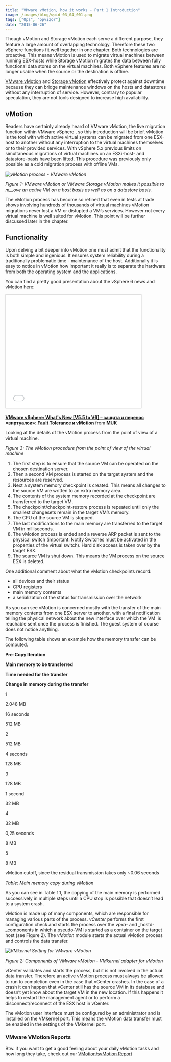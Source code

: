 ```yaml
---
title: "VMware vMotion, how it works - Part 1 Introduction"
image: /images/blog/wpid-03_04_001.png
tags: ["Ops", "opvizor"]
date: "2015-06-26"
---
```


Though vMotion and Storage vMotion each serve a different purpose, they feature a large amount of overlapping technology. Therefore these two vSphere functions fit well together in one chapter. Both technologies are proactive. This means vMotion is used to migrate virtual machines between running ESX-hosts while Storage vMotion migrates the data between fully functional data stores on the virtual machines. Both vSphere features are no longer usable when the source or the destination is offline.

[VMware vMotion](https://www.vmware.com/products/vsphere/features/vmotion "VMware vMotion") and [Storage vMotion](https://www.vmware.com/products/vsphere/features/storage-vmotion "Storage vMotion") effectively protect against downtime because they can bridge maintenance windows on the hosts and datastores without any interruption of service. However, contrary to popular speculation, they are not tools designed to increase high availability.

## **vMotion**

Readers have certainly already heard of VMware vMotion, the live migration function within VMware vSphere , so this introduction will be brief. vMotion is the tool with which active virtual systems can be migrated from one ESX-host to another without any interruption to the virtual machines themselves or to their provided services. With vSphere 5.x previous limits on simultaneous migrations of virtual machines on an ESXi-host- and datastore-basis have been lifted. This procedure was previously only possible as a cold migration process with offline VMs. 

_![vMotion process - VMware vMotion](/images/blog/wpid-03_04_001.png)_

_Figure 1: VMware vMotion or VMware Storage vMotion makes it possible to m__ove an active VM_ _on a host basis as well as on a datastore basis._

The vMotion process has become so refined that even in tests at trade shows involving hundreds of thousands of virtual machines vMotion migrations never lost a VM or distupted a VM’s services. However not every virtual machine is well suited for vMotion. This point will be further discussed later in the chapter.

## **Functionality**

Upon delving a bit deeper into vMotion one must admit that the functionality is both simple and ingenious. It ensures system reliability during a traditionally problematic time - maintenance of the host. Additionally it is easy to notice in vMotion how important it really is to separate the hardware from both the operating system and the applications. 

You can find a pretty good presentation about the vSphere 6 news and vMotion here:

<iframe src="//www.slideshare.net/slideshow/embed_code/key/zpwwqkofwiFrk5" width="425" height="355" frameborder="0" marginwidth="0" marginheight="0" scrolling="no" style="border:1px solid #CCC; border-width:1px; margin-bottom:5px; max-width: 100%;" allowfullscreen></iframe>

**[VMware vSphere: What's New \[V5.5 to V6\] – защита и перенос «виртуалок»: Fault Tolerance и vMotion](//www.slideshare.net/muk_ua/vswn6-m08-avalabilityenhancements "VMware vSphere: What's New [V5.5 to V6] – защита и перенос «виртуалок»: Fault Tolerance и vMotion")** from **[MUK](//www.slideshare.net/muk_ua)**

Looking at the details of the vMotion process from the point of view of a virtual machine.

_Figure 3: The vMotion procedure from the point of view of the virtual machine_

1. The first step is to ensure that the source VM can be operated on the chosen destination server.
2. Then a second VM process is started on the target system and the resources are reserved.
3. Next a system memory checkpoint is created. This means all changes to the source VM are written to an extra memory area.
4. The contents of the system memory recorded at the checkpoint are transferred to the target VM.
5. The checkpoint/checkpoint-restore process is repeated until only the smallest changesets remain in the target VM’s memory.
6. The CPU of the source VM is stopped.
7. The last modifications to the main memory are transferred to the target VM in milliseconds.
8. The vMotion process is ended and a reverse ARP packet is sent to the physical switch (important: Notify Switches must be activated in the properties of the virtual switch). Hard disk access is taken over by the target ESX.
9. The source VM is shut down. This means the VM process on the source ESX is deleted.

One additional comment about what the vMotion checkpoints record:

- all devices and their status
- CPU registers
- main memory contents
- a serialization of the status for transmission over the network

As you can see vMotion is concerned mostly with the transfer of the main memory contents from one ESX server to another, with a final notification telling the physical network about the new interface over which the VM  is reachable sent once the process is finished. The guest system of course does not notice anything.

The following table shows an example how the memory transfer can be computed.

**Pre-Copy Iteration**

**Main memory to be transferred**

**Time needed for the transfer**

**Change in memory during the transfer**

1

2.048 MB

16 seconds

512 MB

2

512 MB

4 seconds

128 MB

3

128 MB

1 second

32 MB

4

32 MB

0,25 seconds

8 MB

5

8 MB

vMotion cutoff, since the residual transmission takes only ~0.06 seconds

_Table: Main memory copy during vMotion_

As you can see in Table 1.1, the copying of the main memory is performed successively in multiple steps until a CPU stop is possible that doesn’t lead to a system crash.

vMotion is made up of many components, which are responsible for managing various parts of the process. _vCenter_ performs the first configuration check and starts the process over the _vpxa-_ and _hostd-_components in which a pseudo-VM is started as a container on the target host (see Figure 2). The _vMotion_ module starts the actual vMotion process and controls the data transfer.

_![VMkernel Setting for VMware vMotion](/images/blog/wpid-vmotion_vsphere6.png)_

_Figure 2: Components of VMware vMotion - VMkernel adapter for vMotion_

vCenter validates and starts the process, but it is not involved in the actual data transfer. Therefore an active vMotion process must always be allowed to run to completion even in the case that vCenter crashes. In the case of a crash it can happen that vCenter still has the source VM in its database and doesn’t yet know about the target VM in the new location. If this happens it helps to restart the management agent or to perform a disconnect/reconnect of the ESX host in vCenter.

The vMotion user interface must be configured by an administrator and is installed on the VMkernel port. This means the vMotion data transfer must be enabled in the settings of the VMkernel port.

### VMware VMotion Reports

Btw. if you want to get a good feeling about your daily vMotion tasks and how long they take, check out our [VMotion/svMotion Report](https://www.opvizor.com/register "VMotion/svMotion Report")
